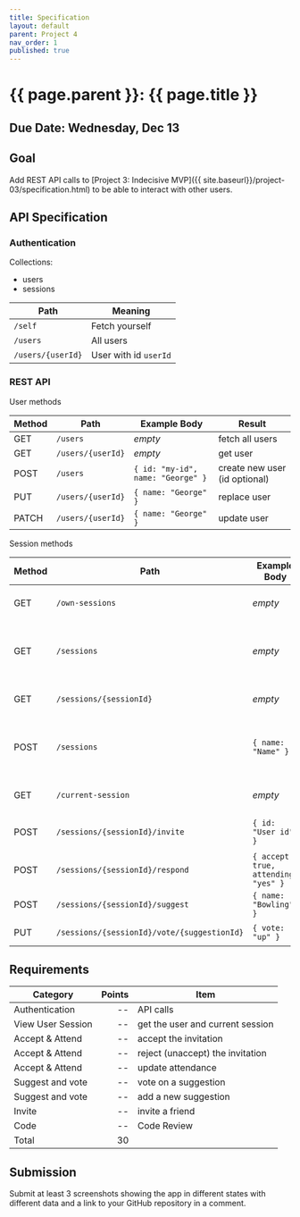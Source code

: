 ```yaml
---
title: Specification
layout: default
parent: Project 4
nav_order: 1
published: true
---
```


# {{ page.parent }}: {{ page.title }}

## Due Date: Wednesday, Dec 13

## Goal

Add REST API calls to
[Project 3: Indecisive MVP]({{ site.baseurl}}/project-03/specification.html)
to be able to interact with other users.

## API Specification

### Authentication

Collections:

- users
- sessions

| Path              | Meaning               |
| ------            | -------               |
| `/self`           | Fetch yourself        |
| `/users`          | All users             |
| `/users/{userId}` | User with id `userId` |

### REST API

User methods

| Method | Path              | Example Body                      | Result          |
| ------ | -------           | ----                              | ----            |
| GET    | `/users`          | _empty_                           | fetch all users |
| GET    | `/users/{userId}` | _empty_                           | get user        |
| POST   | `/users`          | `{ id: "my-id", name: "George" }` | create new user (id optional) |
| PUT    | `/users/{userId}` | `{ name: "George" }`              | replace user    |
| PATCH  | `/users/{userId}` | `{ name: "George" }`              | update user     |

Session methods

| Method | Path                                        | Example Body                         | Result                                  |
| ------ | -------                                     | ----                                 | ----                                    |
| GET    | `/own-sessions`                             | _empty_                              | fetch sessions you own                  |
| GET    | `/sessions`                                 | _empty_                              | fetch sessions you have been invited to |
| GET    | `/sessions/{sessionId}`                     | _empty_                              | fetch session by id                     |
| POST   | `/sessions`                                 | `{ name: "Name" }`                   | create a new session (you will own it)  |
| GET    | `/current-session`                          | _empty_                              | fetch the "current" session             |
| POST   | `/sessions/{sessionId}/invite`              | `{ id: "User id" }`                  | user id to invite to session            |
| POST   | `/sessions/{sessionId}/respond`             | `{ accept: true, attending: "yes" }` | respond to a session invitation         |
| POST   | `/sessions/{sessionId}/suggest`             | `{ name: "Bowling" }`                | add a new suggestion                    |
| PUT    | `/sessions/{sessionId}/vote/{suggestionId}` | `{ vote: "up" }`                     | vote on a suggestion                    |


## Requirements

| Category          | Points | Item                             |
| ------            | ----:  | --                               |
| Authentication    | --     | API calls                        |
| View User Session | --     | get the user and current session |
| Accept & Attend   | --     | accept the invitation            |
| Accept & Attend   | --     | reject (unaccept) the invitation |
| Accept & Attend   | --     | update attendance                |
| Suggest and vote  | --     | vote on a suggestion             |
| Suggest and vote  | --     | add a new suggestion             |
| Invite            | --     | invite a friend                  |
| Code              | --     | Code Review                      |
| Total             | 30     |                                  |

## Submission

Submit at least 3 screenshots showing the app in different states with different
data and a link to your GitHub repository in a comment.

